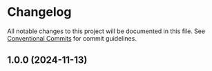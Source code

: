 # Changelog

All notable changes to this project will be documented in this file. See [Conventional Commits](https://www.conventionalcommits.org) for commit guidelines.

## 1.0.0 (2024-11-13)
